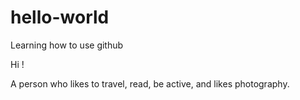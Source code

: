 # hello-world
Learning how to use github

Hi !

A person who likes to travel, read, be active, and likes photography. 




